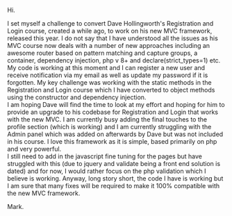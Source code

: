 Hi.

I set myself a challenge to convert Dave Hollingworth's Registration and Login course, created a while ago, to work on his new MVC framework, released this year.
I do not say that I have understood all the issues as his MVC course now deals with a number of new approaches including an awesome router based on pattern matching and capture groups, a container, dependency injection, php v 8+ and declare(strict_types=1) etc.
My code is working at this moment and I can register a new user and receive notification via my email as well as update my password if it is forgotten.
My key challenge was working with the static methods in the Registration and Login course which I have converted to object methods using the constructor and dependency injection.  
I am hoping Dave will find the time to look at my effort and hoping for him to provide an upgrade to his codebase for Registration and Login that works with the new MVC.
I am currently busy adding the final touches to the profile section (which is working) and I am currently struggling with the Admin panel which was added on afterwards by Dave but was not included in his course.
I love this framework as it is simple, based primarily on php and very powerful.  
I still need to add in the javascript fine tuning for the pages but have struggled with this (due to jquery and validate being a front end solution is dated) and for now, I would rather focus on the php validation which I believe is working.
Anyway, long story short, the code I have is working but I am sure that many fixes will be required to make it 100% compatible with the new MVC framework.

Mark.
